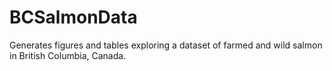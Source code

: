 # BCSalmonData
Generates figures and tables exploring a dataset of farmed and wild salmon in British Columbia, Canada.
